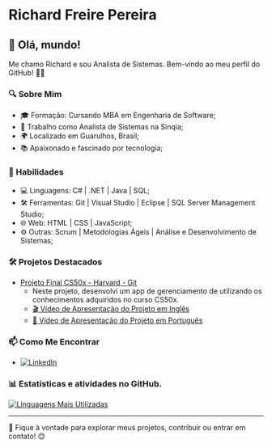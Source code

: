 # Richard Freire Pereira

## 👋 Olá, mundo!

Me chamo Richard e sou Analista de Sistemas. Bem-vindo ao meu perfil do GitHub! 👨‍💻

### 🔍 Sobre Mim

- 🎓 Formação: Cursando MBA em Engenharia de Software;
- 💼 Trabalho como Analista de Sistemas na Sinqia;
- 🌍 Localizado em Guarulhos, Brasil;
- 📚 Apaixonado e fascinado por tecnologia;

### 🚀 Habilidades

- 💻 Linguagens: C# | .NET | Java | SQL;
- 🛠️ Ferramentas: Git | Visual Studio | Eclipse | SQL Server Management Studio;
- 🌐 Web: HTML | CSS | JavaScript;
- ⚙️ Outras: Scrum | Metodologias Ágeis | Análise e Desenvolvimento de Sistemas;

### 🛠️ Projetos Destacados

- [Projeto Final CS50x - Harvard - Git](https://github.com/RichardFPereira/MyFitnessPartner_CS50x_Final_Project/tree/main/project) 
  - Neste projeto, desenvolvi um app de gerenciamento de utilizando os conhecimentos adquiridos no curso CS50x.
  - [🎬 Vídeo de Apresentação do Projeto em Inglês](https://youtu.be/0-JElocpAsk)
  - [🎥 Vídeo de Apresentação do Projeto em Português](https://youtu.be/9UnezLxirRg)

### 📫 Como Me Encontrar

- [![LinkedIn](https://img.shields.io/badge/LinkedIn--blue?style=social&logo=linkedin)](https://www.linkedin.com/in/richard-freire-pereira-15b48b23b/)

### 📊 Estatísticas e atividades no GitHub.
 [![Linguagens Mais Utilizadas](https://github-readme-stats.vercel.app/api/top-langs/?username=RichardFPereira&layout=compact&theme=dark)](https://github.com/RichardFPereira)
 


---

💬 Fique à vontade para explorar meus projetos, contribuir ou entrar em contato! 😊
